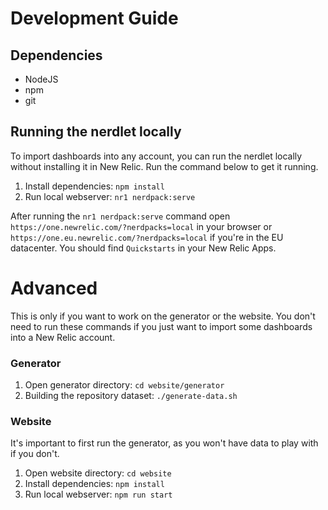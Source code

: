 # Development Guide

## Dependencies

- NodeJS
- npm
- git

## Running the nerdlet locally

To import dashboards into any account, you can run the nerdlet locally without installing it in New Relic. Run the command below to get it running.

1) Install dependencies: `npm install`
2) Run local webserver: `nr1 nerdpack:serve`

After running the `nr1 nerdpack:serve` command open `https://one.newrelic.com/?nerdpacks=local` in your browser or `https://one.eu.newrelic.com/?nerdpacks=local` if you're in the EU datacenter. You should find `Quickstarts` in your New Relic Apps.

# Advanced

This is only if you want to work on the generator or the website. You don't need to run these commands if you just want to import some dashboards into a New Relic account.

### Generator

1) Open generator directory: `cd website/generator`
2) Building the repository dataset: `./generate-data.sh`

### Website

It's important to first run the generator, as you won't have data to play with if you don't.

1) Open website directory: `cd website`
2) Install dependencies: `npm install`
3) Run local webserver: `npm run start`
